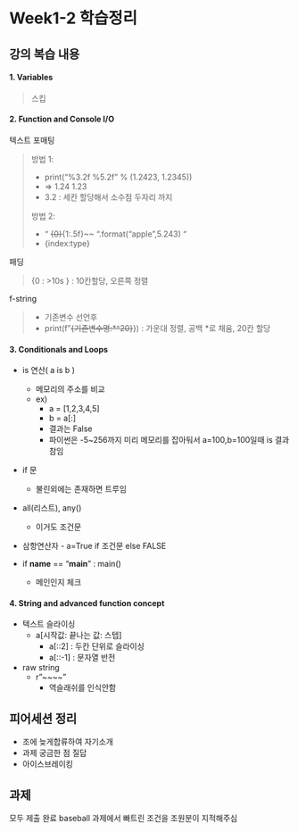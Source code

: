 Week1-2 학습정리
==
## 강의 복습 내용

#### 1. Variables
>스킵

#### 2. Function and Console I/O

텍스트 포매팅

> 방법 1: 
>* print(“%3.2f %5.2f” % (1.2423, 1.2345))  
>* => 1.24   1.23  
>* 3.2 : 세칸 할당해서 소수점 두자리 까지  
>
> 방법 2:
>* “ ~~{0}~~{1:.5f}~~ “.format(“apple”,5.243) “
>* {index:type}

패딩
> {0 : >10s } : 10칸할당, 오른쪽 정렬

f-string
>* 기존변수 선언후
>* print(f”~~{기존변수명:*^20}~~})	:	가운대 정렬, 공백 *로 채움, 20칸 할당 

#### 3. Conditionals and Loops

- is 연산( a is b )
    - 메모리의 주소를 비교
    - ex)
        - a = [1,2,3,4,5]
        - b = a[:]
        - 결과는 False
        - 파이썬은 -5~256까지 미리 메모리를 잡아둬서 a=100,b=100일때 is 결과 참임
- if 문
    - 불린외에는 존재하면 트루임
- all(리스트), any()
    - 이거도 조건문
- 삼항연산자
        - a=True if 조건문 else FALSE

- if __name__ == “__main__” :
	main()
	- 메인인지 체크


#### 4. String and advanced function concept

- 텍스트 슬라이싱
    - a[시작값: 끝나는 값: 스텝]
        - a[::2] : 두칸 단위로 슬라이싱
        - a[::-1] : 문자열 반전
- raw string
    - r”~~\~~”
        - 역슬래쉬를 인식안함

## 피어세션 정리
- 조에 늦게합류하여 자기소개
- 과제 궁금한 점 질답
- 아이스브레이킹

## 과제
  모두 제출 완료
  baseball 과제에서 빠트린 조건을 조원분이 지적해주심
